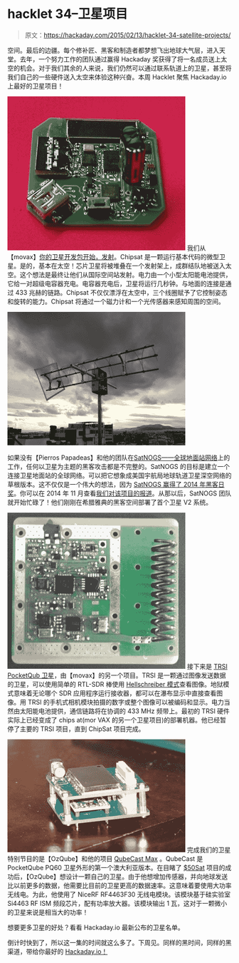 # hacklet 34–卫星项目

> 原文：<https://hackaday.com/2015/02/13/hacklet-34-satellite-projects/>

空间。最后的边疆。每个修补匠、黑客和制造者都梦想飞出地球大气层，进入天堂。去年，一个努力工作的团队通过赢得 Hackaday 奖获得了将一名成员送上太空的机会。对于我们其余的人来说，我们仍然可以通过联系轨道上的卫星，甚至将我们自己的一些硬件送入太空来体验这种兴奋。本周 Hacklet 聚焦 Hackaday.io 上最好的卫星项目！

[![basicSat](img/95a971b21225074578ff6e8e4f65aaf8.png)](http://hackaday.io/project/3612) 我们从【movax】[你的卫星开发包开始，发射](http://hackaday.io/project/3612)。Chipsat 是一颗运行基本代码的微型卫星。是的，基本在太空！芯片卫星将被堆叠在一个发射架上，成群结队地被送入太空。这个想法是最终让他们从国际空间站发射。电力由一个小型太阳能电池提供，它给一对超级电容器充电。电容器充电后，卫星将运行几秒钟。与地面的连接是通过 433 兆赫的链路。Chipsat 不仅仅漂浮在太空中，三个线圈赋予了它控制姿态和旋转的能力。Chipsat 将通过一个磁力计和一个光传感器来感知周围的空间。

[![satnogsv2](img/7a34341f4db4ef50ee5d948db4ff38cc.png)](http://hackaday.io/project/1340)

如果没有【Pierros Papadeas】和他的团队在[SatNOGS——全球地面站网络](http://hackaday.io/project/1340)上的工作，任何以卫星为主题的黑客攻击都是不完整的。SatNOGS 的目标是建立一个连接卫星地面站的全球网络。可以把它想象成美国宇航局地球轨道卫星深空网络的草根版本。这不仅仅是一个伟大的想法，因为 [SatNOGS 赢得了 2014 年黑客日奖](http://hackaday.com/2014/11/13/satnogs-wins-the-2014-hackaday-prize/)。你可以在 2014 年 11 月查看[我们对该项目的报道](http://hackaday.com/2014/11/07/hackaday-prize-finalist-a-network-of-satellite-ground-stations/)。从那以后，SatNOGS 团队就开始忙碌了！他们刚刚在希腊雅典的黑客空间部署了首个卫星 V2 系统。

[![trsi](img/a6244126a989d5a86cd0c30c8e1b59bb.png)](http://hackaday.io/project/2915) 接下来是 [TRSI PocketQub 卫星](http://hackaday.io/project/2915)，由【movax】的另一个项目。TRSI 是一颗通过图像发送数据的卫星，可以使用简单的 RTL-SDR 棒使用 [Hellschreiber 模式](http://en.wikipedia.org/wiki/Hellschreiber)查看图像。地狱模式意味着无论哪个 SDR 应用程序运行接收器，都可以在瀑布显示中直接查看图像。用 TRSI 的手机式相机模块拍摄的数字或整个图像可以被编码和显示。电力当然由太阳能电池提供，通信链路将在协调的 433 MHz 频带上。最初的 TRSI 硬件实际上已经变成了 chips at(mor VAX 的另一个卫星项目)的部署机器。他已经暂停了主要的 TRSI 项目，直到 ChipSat 项目完成。

[![pocketqu](img/20535f1c1b4ede9c5509c9c3670f1732.png)](http://hackaday.io/project/1726) 完成我们的卫星特别节目的是【OzQube】和他的项目 [QubeCast Max](http://hackaday.io/project/1726) 。QubeCast 是 PocketQube PQ60 卫星外形的第一个澳大利亚版本。在目睹了 [$50Sat](http://www.50dollarsat.info/) 项目的成功后，【OzQube】想设计一颗自己的卫星。由于他想增加传感器，并向地球发送比以前更多的数据，他需要比目前的卫星更高的数据速率。这意味着要使用大功率无线电。为此，他使用了 NiceRF RF4463F30 无线电模块。该模块基于硅实验室 Si4463 RF ISM 频段芯片，配有功率放大器。该模块输出 1 瓦，这对于一颗微小的卫星来说是相当大的功率！

想要更多卫星的好处？看看 Hackaday.io 最新公布的卫星名单。

倒计时快到了，所以这一集的时间就这么多了。下周见。同样的黑时间，同样的黑渠道，带给你最好的 [Hackaday.io！](http://hackaday.io/)